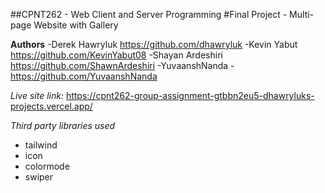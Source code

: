 ##CPNT262 - Web Client and Server Programming
#Final Project - Multi-page Website with Gallery

**Authors**
-Derek Hawryluk https://github.com/dhawryluk
-Kevin Yabut https://github.com/KevinYabut08
-Shayan Ardeshiri https://github.com/ShawnArdeshiri
-YuvaanshNanda - https://github.com/YuvaanshNanda

_Live site link:_
https://cpnt262-group-assignment-gtbbn2eu5-dhawryluks-projects.vercel.app/

_Third party libraries used_
- tailwind
- icon
- colormode
- swiper

